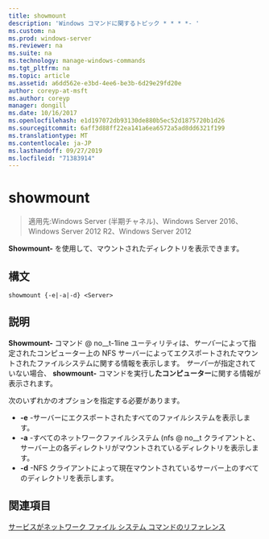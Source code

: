 ```yaml
---
title: showmount
description: 'Windows コマンドに関するトピック * * * *- '
ms.custom: na
ms.prod: windows-server
ms.reviewer: na
ms.suite: na
ms.technology: manage-windows-commands
ms.tgt_pltfrm: na
ms.topic: article
ms.assetid: a6dd562e-e3bd-4ee6-be3b-6d29e29fd20e
author: coreyp-at-msft
ms.author: coreyp
manager: dongill
ms.date: 10/16/2017
ms.openlocfilehash: e1d197072db93130de880b5ec52d1875720b1d26
ms.sourcegitcommit: 6aff3d88ff22ea141a6ea6572a5ad8dd6321f199
ms.translationtype: MT
ms.contentlocale: ja-JP
ms.lasthandoff: 09/27/2019
ms.locfileid: "71383914"
---
```

# <a name="showmount"></a>showmount

>適用先:Windows Server (半期チャネル)、Windows Server 2016、Windows Server 2012 R2、Windows Server 2012

**Showmount-** を使用して、マウントされたディレクトリを表示できます。  
  
## <a name="syntax"></a>構文  
```
showmount {-e|-a|-d} <Server>  
```

## <a name="description"></a>説明  
**Showmount-** コマンド @ no__t-1line ユーティリティは、*サーバー*によって指定されたコンピューター上の NFS サーバーによってエクスポートされたマウントされたファイルシステムに関する情報を表示します。 *サーバー*が指定されていない場合、 **showmount-** コマンドを実行し**たコンピューター**に関する情報が表示されます。  
  
次のいずれかのオプションを指定する必要があります。  
  
- **\-e** -サーバーにエクスポートされたすべてのファイルシステムを表示します。  
- **\-a** -すべてのネットワークファイルシステム \(nfs @ no__t クライアントと、サーバー上の各ディレクトリがマウントされているディレクトリを表示します。  
- **\-d** -NFS クライアントによって現在マウントされているサーバー上のすべてのディレクトリを表示します。  
  
## <a name="see-also"></a>関連項目  
[サービスがネットワーク ファイル システム コマンドのリファレンス](services-for-network-file-system-command-reference.md)  